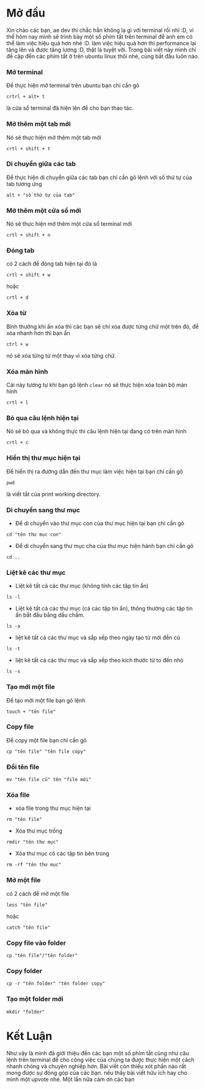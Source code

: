 # Mở đầu
Xin chào các bạn, ae dev thì chắc hẳn không lạ gì với terminal rồi nhỉ :D, vì thế hôm nay mình sẽ trình bày một số phím tắt trên terminal để anh em có thể làm việc hiệu quả hơn nhé :D. làm việc hiệu quả hơn thì  performance lại tăng lên và được tăng lương :D, thật là tuyệt vời. Trong bài viết này mình chỉ đề cập đến các phím tắt ở trên ubuntu linux thôi nhé, cùng bắt đầu luôn nào.
### Mở terminal
Để thực hiện mở terminal trên ubuntu bạn chỉ cần gõ
```
crtrl + alt+ t
```
là cửa sổ terminal đã hiện lên để cho bạn thao tác.
### Mở thêm một tab mới
Nó sẽ thực hiện mở thêm một tab mới
```
crtl + shift + t
```
### Di chuyển giữa các tab
Để thực hiện di chuyển giữa các tab bạn chỉ cần gõ lệnh với số thứ tự của tab tương ứng
```
alt + "số thứ tự của tab"
```
### Mở thêm một cửa sổ mới
Nó sẽ thực hiện mở thêm một cửa sổ terminal mới
```
crtl + shift + n
```
### Đóng tab
có 2 cách để đóng tab hiện tại đó là
```
crtl + shift + w
```
hoặc
```
crtl + d
```
### Xóa từ
Bình thường khi ấn xóa thì các bạn sẽ chỉ xóa được từng chữ một trên đó, để xóa nhanh hơn thì bạn ấn
```
ctrl + w
```
nó sẽ xóa từng từ một thay vì xóa từng chữ.
### Xóa màn hình
Cái này tương tự khi bạn gõ lệnh `clear` nó sẽ thực hiện xóa toàn bộ  màn hình
```
crtl + l
```
### Bỏ qua câu lệnh hiện tại
Nó sẽ bỏ qua và không thực thi câu lệnh hiện tại đang có trên màn hình
```
crtl + c
```
### Hiển thị thư mục hiện tại
Để hiển thị  ra đường dẫn đến thư mục làm việc hiện tại bạn chỉ cần gõ
```
pwd
```
 là viết tắt của print working directory.
### Di chuyển sang thư mục
* Để di chuyển vào thư mục con của thư mục hiện tại bạn chỉ cần gõ
```
cd "tên thư mục con"
```
* Để di chuyển sang thư mục cha của thư mục hiện hành bạn chỉ cần gõ
```
cd ..
```
### Liệt kê các thư mục
* Liệt kê tất cả các thư mục (không tính các tập tin ẩn)
```
ls -l
```
* Liệt kê tất cả các thư mục (cả các tập tin ẩn), thông thường các  tập tin ẩn bắt đầu bằng dấu chấm.
```
ls -a
```
* liệt kê tất cả các thư mục và sắp xếp theo ngày tạo từ mới đễn cũ
```
ls -t
```
* liệt kê tất cả các thư mục và sắp xếp theo kích thước từ to đến nhỏ
```
ls -s
```
### Tạo mới một file
Để tạo mới một file bạn gõ lệnh
```
touch + "tên file"
```
### Copy file
Để copy một file bạn chỉ cần gõ
```
cp "tên file" "tên file copy"
```
### Đổi tên file
```
mv "tên file cũ" tên "file mới"
```

### Xóa file
* xóa file trong thư mục hiện tại
```
rm "tên file"
```
* Xóa thư mục trống
```
rmdir "tên thư mục"
```
* Xóa thư mục có các tập tin bên trong
```
rm -rf "tên thư mục"
```
### Mở một file
có 2 cách để mở một file
```
less "tên file"
```
hoặc
```
catch "tên file"
```
### Copy file vào folder
```
cp "tên file"/"tên folder"
```
### Copy folder
```
cp -r "tên folder" "tên folder copy"
```
### Tạo một  folder mới
```
mkdir "folder"
```
# Kết Luận
Như vậy là mình đã giới thiệu đến các bạn một số phím tắt cũng như câu lệnh trên terminal để cho công việc của chúng ta được thực hiện một cách nhanh chóng và chuyên nghiệp hơn. Bài viết còn thiếu xót phần nào rất mong được sự đóng góp của các bạn. nếu thấy bài viết hữu ích hay cho  mình một upvote nhé. Một lần nữa cảm ơn các bạn
